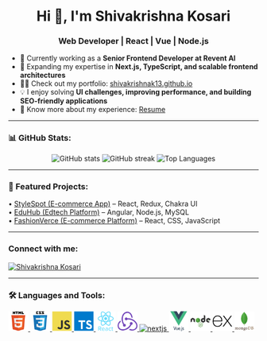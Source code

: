<h1 align="center">Hi 👋, I'm Shivakrishna Kosari</h1>
<h3 align="center">Web Developer | React | Vue | Node.js</h3>

- 🔭 Currently working as a **Senior Frontend Developer at Revent AI**  
- 🌱 Expanding my expertise in **Next.js, TypeScript, and scalable frontend architectures**  
- 👨‍💻 Check out my portfolio: [shivakrishnak13.github.io](https://shivakrishnak13.github.io/)  
- 💡 I enjoy solving **UI challenges, improving performance, and building SEO-friendly applications**  
- 📄 Know more about my experience: [Resume](https://drive.google.com/file/d/1s0B8lAYKlVkfFbO-3r6mOl11uSVEBBWD/view)  

---

<h3 align="left">📊 GitHub Stats:</h3>
<p align="center">
  <img src="https://github-readme-stats.vercel.app/api?username=shivakrishnak13&show_icons=true&theme=tokyonight" alt="GitHub stats" />
  <img src="https://github-readme-streak-stats.herokuapp.com/?user=shivakrishnak13&theme=tokyonight" alt="GitHub streak" />
  <img src="https://github-readme-stats.vercel.app/api/top-langs/?username=shivakrishnak13&layout=compact&theme=tokyonight" alt="Top Languages" />
</p>

---

<h3 align="left">🚀 Featured Projects:</h3>
<p align="left">
  • <a href="https://style-spot-dusky.vercel.app/">StyleSpot (E-commerce App)</a> – React, Redux, Chakra UI 
</br>
  • <a href="https://edu-sphere-seven.vercel.app/">EduHub (Edtech Platform)</a> – Angular, Node.js, MySQL  
  </br>
  • <a href="https://github.com/shivakrishnak13/FashionVerce">FashionVerce (E-commerce Platform)</a> – React, CSS, JavaScript  
</p>

---

<h3 align="left">Connect with me:</h3>
<p align="left">
<a href="https://linkedin.com/in/shivakrishna-kosari" target="blank">
  <img align="center" src="https://raw.githubusercontent.com/rahuldkjain/github-profile-readme-generator/master/src/images/icons/Social/linked-in-alt.svg" alt="Shivakrishna Kosari" height="30" width="40" />
</a>
</p>

---

<h3 align="left">🛠 Languages and Tools:</h3>
<p align="left"> <a href="https://www.w3.org/html/" target="_blank" rel="noreferrer"> <img src="https://raw.githubusercontent.com/devicons/devicon/master/icons/html5/html5-original-wordmark.svg" alt="html5" width="40" height="40"/> </a> <a href="https://www.w3schools.com/css/" target="_blank" rel="noreferrer"> <img src="https://raw.githubusercontent.com/devicons/devicon/master/icons/css3/css3-original-wordmark.svg" alt="css3" width="40" height="40"/> </a> <a href="https://developer.mozilla.org/en-US/docs/Web/JavaScript" target="_blank" rel="noreferrer"> <img src="https://raw.githubusercontent.com/devicons/devicon/master/icons/javascript/javascript-original.svg" alt="javascript" width="40" height="40"/> </a> <a href="https://www.typescriptlang.org/" target="_blank" rel="noreferrer"> <img src="https://raw.githubusercontent.com/devicons/devicon/master/icons/typescript/typescript-original.svg" alt="typescript" width="40" height="40"/> </a> <a href="https://reactjs.org/" target="_blank" rel="noreferrer"> <img src="https://raw.githubusercontent.com/devicons/devicon/master/icons/react/react-original-wordmark.svg" alt="react" width="40" height="40"/> </a> <a href="https://redux.js.org" target="_blank" rel="noreferrer"> <img src="https://raw.githubusercontent.com/devicons/devicon/master/icons/redux/redux-original.svg" alt="redux" width="40" height="40"/> </a> <a href="https://nextjs.org/" target="_blank" rel="noreferrer"> <img src="https://cdn.worldvectorlogo.com/logos/nextjs-2.svg" alt="nextjs" width="40" height="40"/> </a> <a href="https://vuejs.org/" target="_blank" rel="noreferrer"> <img src="https://raw.githubusercontent.com/devicons/devicon/master/icons/vuejs/vuejs-original-wordmark.svg" alt="vuejs" width="40" height="40"/> </a> <a href="https://nodejs.org" target="_blank" rel="noreferrer"> <img src="https://raw.githubusercontent.com/devicons/devicon/master/icons/nodejs/nodejs-original-wordmark.svg" alt="nodejs" width="40" height="40"/> </a> <a href="https://expressjs.com" target="_blank" rel="noreferrer"> <img src="https://raw.githubusercontent.com/devicons/devicon/master/icons/express/express-original.svg" alt="express" width="40" height="40"/> </a> <a href="https://www.mongodb.com/" target="_blank" rel="noreferrer"> <img src="https://raw.githubusercontent.com/devicons/devicon/master/icons/mongodb/mongodb-original-wordmark.svg" alt="mongodb" width="40" height="40"/> </a> </p>
